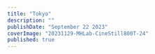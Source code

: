 ```yaml
---
title: "Tokyo"
description: ""
publishDate: "September 22 2023"
coverImage: "20231129-MHLab-CineStill800T-24"
published: true
---
```


